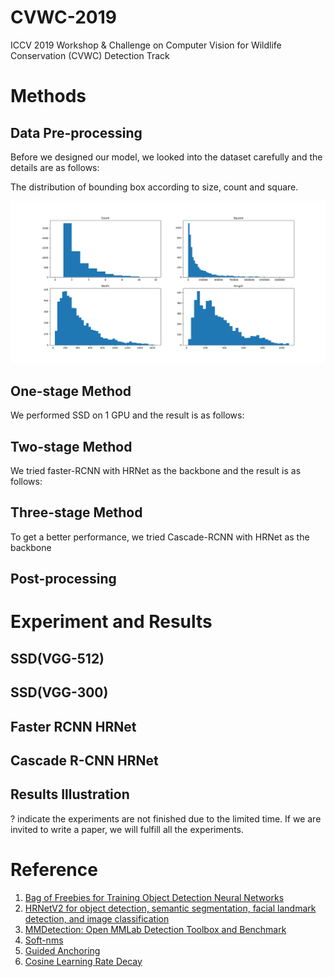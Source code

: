 # CVWC-2019
ICCV 2019 Workshop &amp; Challenge on Computer Vision for Wildlife Conservation (CVWC) Detection Track

# Methods

## Data Pre-processing
Before we designed our model, we looked into the dataset carefully and the details are as follows:

The distribution of bounding box according to size, count and square.

![Details](https://github.com/ElegantLin/CVWC-2019/blob/master/doc/Figure_1.png)


## One-stage Method
We performed SSD on 1 GPU and the result is as follows:

## Two-stage Method
We tried faster-RCNN with HRNet as the backbone and the result is as follows:

## Three-stage Method
To get a better performance, we tried Cascade-RCNN with HRNet as the backbone 

## Post-processing

# Experiment and Results

## SSD(VGG-512)
## SSD(VGG-300)

## Faster RCNN HRNet

## Cascade R-CNN HRNet

## Results Illustration

? indicate the experiments are not finished due to the limited time. If we are invited to write a paper, we will fulfill all the experiments.

# Reference

1. [Bag of Freebies for Training Object Detection Neural Networks](https://arxiv.org/pdf/1902.04103.pdf)
2. [HRNetV2 for object detection, semantic segmentation, facial landmark detection, and image classification](https://arxiv.org/pdf/1904.04514.pdf)
3. [MMDetection: Open MMLab Detection Toolbox and Benchmark](https://arxiv.org/pdf/1906.07155.pdf)
4. [Soft-nms]()
5. [Guided Anchoring]()
6. [Cosine Learning Rate Decay]()
